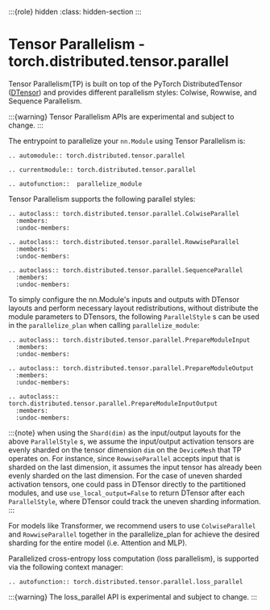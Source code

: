 :::{role} hidden
    :class: hidden-section
:::

# Tensor Parallelism - torch.distributed.tensor.parallel

Tensor Parallelism(TP) is built on top of the PyTorch DistributedTensor
([DTensor](https://github.com/pytorch/pytorch/blob/main/torch/distributed/tensor/README.md))
and provides different parallelism styles: Colwise, Rowwise, and Sequence Parallelism.

:::{warning}
Tensor Parallelism APIs are experimental and subject to change.
:::

The entrypoint to parallelize your `nn.Module` using Tensor Parallelism is:

```{eval-rst}
.. automodule:: torch.distributed.tensor.parallel
```

```{eval-rst}
.. currentmodule:: torch.distributed.tensor.parallel
```

```{eval-rst}
.. autofunction::  parallelize_module
```

Tensor Parallelism supports the following parallel styles:

```{eval-rst}
.. autoclass:: torch.distributed.tensor.parallel.ColwiseParallel
  :members:
  :undoc-members:
```

```{eval-rst}
.. autoclass:: torch.distributed.tensor.parallel.RowwiseParallel
  :members:
  :undoc-members:
```

```{eval-rst}
.. autoclass:: torch.distributed.tensor.parallel.SequenceParallel
  :members:
  :undoc-members:
```

To simply configure the nn.Module's inputs and outputs with DTensor layouts
and perform necessary layout redistributions, without distribute the module
parameters to DTensors, the following `ParallelStyle` s can be used in
the `parallelize_plan` when calling `parallelize_module`:


```{eval-rst}
.. autoclass:: torch.distributed.tensor.parallel.PrepareModuleInput
  :members:
  :undoc-members:
```

```{eval-rst}
.. autoclass:: torch.distributed.tensor.parallel.PrepareModuleOutput
  :members:
  :undoc-members:
```

```{eval-rst}
.. autoclass:: torch.distributed.tensor.parallel.PrepareModuleInputOutput
  :members:
  :undoc-members:
```

:::{note}
when using the `Shard(dim)` as the input/output layouts for the above
`ParallelStyle` s, we assume the input/output activation tensors are evenly sharded on
the tensor dimension `dim` on the `DeviceMesh` that TP operates on. For instance,
since `RowwiseParallel` accepts input that is sharded on the last dimension, it assumes
the input tensor has already been evenly sharded on the last dimension. For the case of uneven sharded activation tensors, one could pass in DTensor directly to the partitioned modules, and use `use_local_output=False` to return DTensor after each `ParallelStyle`, where DTensor could track the uneven sharding information.
:::

For models like Transformer, we recommend users to use `ColwiseParallel`
and `RowwiseParallel` together in the parallelize_plan for achieve the desired
sharding for the entire model (i.e. Attention and MLP).

Parallelized cross-entropy loss computation (loss parallelism), is supported via the following context manager:

```{eval-rst}
.. autofunction:: torch.distributed.tensor.parallel.loss_parallel
```
:::{warning}
    The loss_parallel API is experimental and subject to change.
:::
